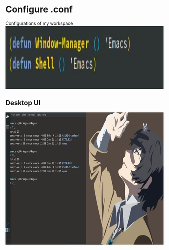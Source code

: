 # Configure .conf
Configurations of my workspace
<img width="800" height="200" src="https://github.com/Comcx/.conf/blob/master/UI/Emacs.jpg"/>


## Desktop UI
<img width="850" height="420" src="https://github.com/Comcx/.conf/blob/master/UI/Desktop.JPG"/>
